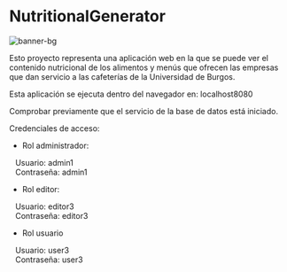 # NutritionalGenerator

![banner-bg](https://user-images.githubusercontent.com/84924718/154328112-aebbf957-1d71-4f91-93ba-bc88e80a4748.PNG)

Esto proyecto representa una aplicación web en la que se puede ver el contenido nutricional de los alimentos y menús que ofrecen las empresas que dan servicio a las cafeterías de la Universidad de Burgos.

Esta aplicación se ejecuta dentro del navegador en: localhost8080

Comprobar previamente que el servicio de la base de datos está iniciado.

Credenciales de acceso:
  - Rol administrador: <br />
  
 &ensp;     Usuario:  admin1 <br />
 &ensp;     Contraseña: admin1 <br />
      
  - Rol editor: <br />
 
&ensp;      Usuario:  editor3 <br />
&ensp;      Contraseña: editor3 <br />
      
  - Rol usuario <br />
  
 &ensp;     Usuario: user3 <br />
 &ensp;    Contraseña: user3 <br />
